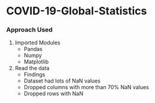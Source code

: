 # COVID-19-Global-Statistics

### Approach Used

1. Imported Modules
   - Pandas
   - Numpy
   - Matplotlib
2. Read the data
   - Findings
   - Dataset had lots of NaN values
   - Dropped columns with more than 70% NaN values
   - Dropped rows with NaN
